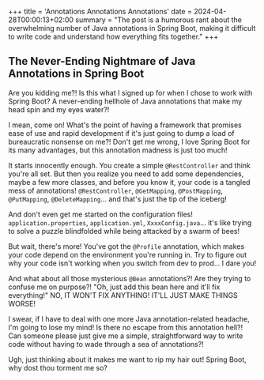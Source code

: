 +++
title = 'Annotations Annotations Annotations'
date = 2024-04-28T00:00:13+02:00
summary = "The post is a humorous rant about the overwhelming number of Java annotations in Spring Boot, making it difficult to write code and understand how everything fits together."
+++
## The Never-Ending Nightmare of Java Annotations in Spring Boot

Are you kidding me?! Is this what I signed up for when I chose to work with Spring Boot? A never-ending hellhole of Java annotations that make my head spin and my eyes water?!

I mean, come on! What's the point of having a framework that promises ease of use and rapid development if it's just going to dump a load of bureaucratic nonsense on me?! Don't get me wrong, I love Spring Boot for its many advantages, but this annotation madness is just too much!

It starts innocently enough. You create a simple `@RestController` and think you're all set. But then you realize you need to add some dependencies, maybe a few more classes, and before you know it, your code is a tangled mess of annotations! `@RestController`, `@GetMapping`, `@PostMapping`, `@PutMapping`, `@DeleteMapping`... and that's just the tip of the iceberg!

And don't even get me started on the configuration files! `application.properties`, `application.yml`, `XxxxConfig.java`... it's like trying to solve a puzzle blindfolded while being attacked by a swarm of bees!

But wait, there's more! You've got the `@Profile` annotation, which makes your code depend on the environment you're running in. Try to figure out why your code isn't working when you switch from dev to prod... I dare you!

And what about all those mysterious `@Bean` annotations?! Are they trying to confuse me on purpose?! "Oh, just add this bean here and it'll fix everything!" NO, IT WON'T FIX ANYTHING! IT'LL JUST MAKE THINGS WORSE!

I swear, if I have to deal with one more Java annotation-related headache, I'm going to lose my mind! Is there no escape from this annotation hell?! Can someone please just give me a simple, straightforward way to write code without having to wade through a sea of annotations?!

Ugh, just thinking about it makes me want to rip my hair out! Spring Boot, why dost thou torment me so?
